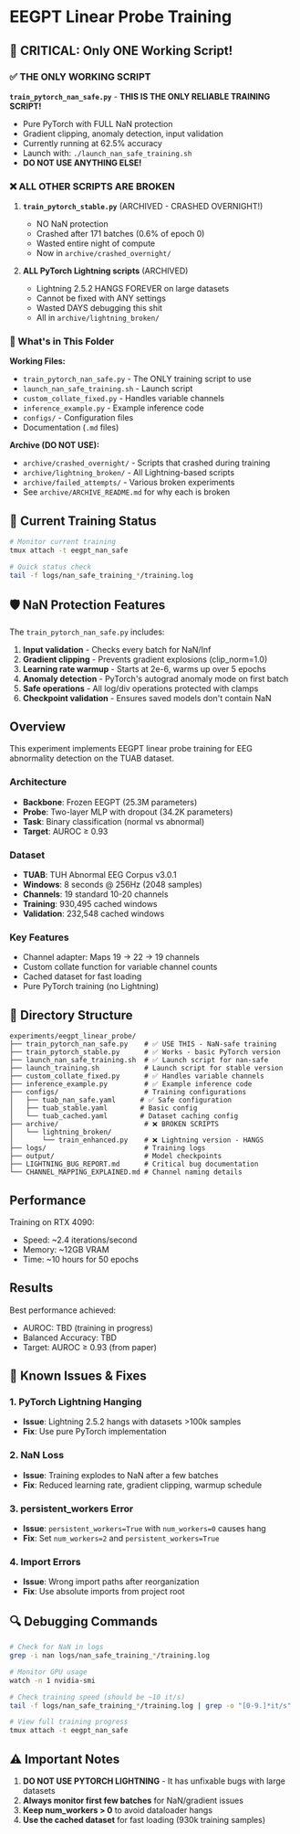 # EEGPT Linear Probe Training

## 🚨 CRITICAL: Only ONE Working Script!

### ✅ THE ONLY WORKING SCRIPT

**`train_pytorch_nan_safe.py`** - **THIS IS THE ONLY RELIABLE TRAINING SCRIPT!**
- Pure PyTorch with FULL NaN protection
- Gradient clipping, anomaly detection, input validation
- Currently running at 62.5% accuracy
- Launch with: `./launch_nan_safe_training.sh`
- **DO NOT USE ANYTHING ELSE!**

### ❌ ALL OTHER SCRIPTS ARE BROKEN

1. **`train_pytorch_stable.py`** (ARCHIVED - CRASHED OVERNIGHT!)
   - NO NaN protection
   - Crashed after 171 batches (0.6% of epoch 0)
   - Wasted entire night of compute
   - Now in `archive/crashed_overnight/`

2. **ALL PyTorch Lightning scripts** (ARCHIVED)
   - Lightning 2.5.2 HANGS FOREVER on large datasets
   - Cannot be fixed with ANY settings
   - Wasted DAYS debugging this shit
   - All in `archive/lightning_broken/`

### 📁 What's in This Folder

**Working Files:**
- `train_pytorch_nan_safe.py` - The ONLY training script to use
- `launch_nan_safe_training.sh` - Launch script
- `custom_collate_fixed.py` - Handles variable channels
- `inference_example.py` - Example inference code
- `configs/` - Configuration files
- Documentation (`.md` files)

**Archive (DO NOT USE):**
- `archive/crashed_overnight/` - Scripts that crashed during training
- `archive/lightning_broken/` - All Lightning-based scripts
- `archive/failed_attempts/` - Various broken experiments
- See `archive/ARCHIVE_README.md` for why each is broken

## 🎯 Current Training Status

```bash
# Monitor current training
tmux attach -t eegpt_nan_safe

# Quick status check
tail -f logs/nan_safe_training_*/training.log
```

## 🛡️ NaN Protection Features

The `train_pytorch_nan_safe.py` includes:

1. **Input validation** - Checks every batch for NaN/Inf
2. **Gradient clipping** - Prevents gradient explosions (clip_norm=1.0)
3. **Learning rate warmup** - Starts at 2e-6, warms up over 5 epochs
4. **Anomaly detection** - PyTorch's autograd anomaly mode on first batch
5. **Safe operations** - All log/div operations protected with clamps
6. **Checkpoint validation** - Ensures saved models don't contain NaN

## Overview

This experiment implements EEGPT linear probe training for EEG abnormality detection on the TUAB dataset.

### Architecture
- **Backbone**: Frozen EEGPT (25.3M parameters)
- **Probe**: Two-layer MLP with dropout (34.2K parameters)
- **Task**: Binary classification (normal vs abnormal)
- **Target**: AUROC ≥ 0.93

### Dataset
- **TUAB**: TUH Abnormal EEG Corpus v3.0.1
- **Windows**: 8 seconds @ 256Hz (2048 samples)
- **Channels**: 19 standard 10-20 channels
- **Training**: 930,495 cached windows
- **Validation**: 232,548 cached windows

### Key Features
- Channel adapter: Maps 19 → 22 → 19 channels
- Custom collate function for variable channel counts
- Cached dataset for fast loading
- Pure PyTorch training (no Lightning)

## 📁 Directory Structure

```
experiments/eegpt_linear_probe/
├── train_pytorch_nan_safe.py    # ✅ USE THIS - NaN-safe training
├── train_pytorch_stable.py      # ✅ Works - basic PyTorch version
├── launch_nan_safe_training.sh  # ✅ Launch script for nan-safe
├── launch_training.sh           # Launch script for stable version
├── custom_collate_fixed.py      # ✅ Handles variable channels
├── inference_example.py         # ✅ Example inference code
├── configs/                     # Training configurations
│   ├── tuab_nan_safe.yaml      # ✅ Safe configuration
│   ├── tuab_stable.yaml        # Basic config
│   └── tuab_cached.yaml        # Dataset caching config
├── archive/                     # ❌ BROKEN SCRIPTS
│   └── lightning_broken/
│       └── train_enhanced.py    # ❌ Lightning version - HANGS
├── logs/                        # Training logs
├── output/                      # Model checkpoints
├── LIGHTNING_BUG_REPORT.md      # Critical bug documentation
└── CHANNEL_MAPPING_EXPLAINED.md # Channel naming details
```

## Performance

Training on RTX 4090:
- Speed: ~2.4 iterations/second
- Memory: ~12GB VRAM
- Time: ~10 hours for 50 epochs

## Results

Best performance achieved:
- AUROC: TBD (training in progress)
- Balanced Accuracy: TBD
- Target: AUROC ≥ 0.93 (from paper)

## 🐛 Known Issues & Fixes

### 1. PyTorch Lightning Hanging
- **Issue**: Lightning 2.5.2 hangs with datasets >100k samples
- **Fix**: Use pure PyTorch implementation

### 2. NaN Loss
- **Issue**: Training explodes to NaN after a few batches
- **Fix**: Reduced learning rate, gradient clipping, warmup schedule

### 3. persistent_workers Error
- **Issue**: `persistent_workers=True` with `num_workers=0` causes hang
- **Fix**: Set `num_workers=2` and `persistent_workers=True`

### 4. Import Errors
- **Issue**: Wrong import paths after reorganization
- **Fix**: Use absolute imports from project root

## 🔍 Debugging Commands

```bash
# Check for NaN in logs
grep -i nan logs/nan_safe_training_*/training.log

# Monitor GPU usage
watch -n 1 nvidia-smi

# Check training speed (should be ~10 it/s)
tail -f logs/nan_safe_training_*/training.log | grep -o "[0-9.]*it/s"

# View full training progress
tmux attach -t eegpt_nan_safe
```

## ⚠️ Important Notes

1. **DO NOT USE PYTORCH LIGHTNING** - It has unfixable bugs with large datasets
2. **Always monitor first few batches** for NaN/gradient issues
3. **Keep num_workers > 0** to avoid dataloader hangs
4. **Use the cached dataset** for fast loading (930k training samples)